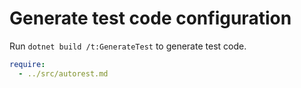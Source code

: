 # Generate test code configuration

Run `dotnet build /t:GenerateTest` to generate test code.

``` yaml
require:
  - ../src/autorest.md
```
